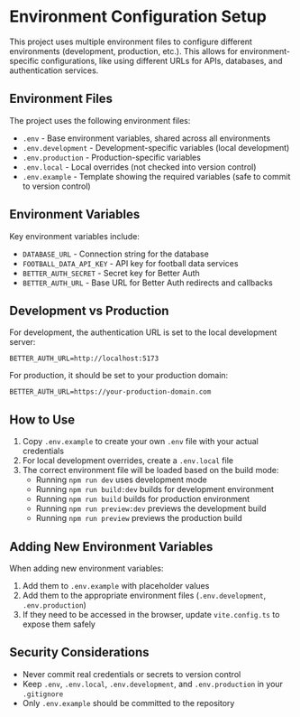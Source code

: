 # Environment Configuration Setup

This project uses multiple environment files to configure different environments (development, production, etc.). This allows for environment-specific configurations, like using different URLs for APIs, databases, and authentication services.

## Environment Files

The project uses the following environment files:

- `.env` - Base environment variables, shared across all environments
- `.env.development` - Development-specific variables (local development)
- `.env.production` - Production-specific variables
- `.env.local` - Local overrides (not checked into version control)
- `.env.example` - Template showing the required variables (safe to commit to version control)

## Environment Variables

Key environment variables include:

- `DATABASE_URL` - Connection string for the database
- `FOOTBALL_DATA_API_KEY` - API key for football data services
- `BETTER_AUTH_SECRET` - Secret key for Better Auth
- `BETTER_AUTH_URL` - Base URL for Better Auth redirects and callbacks

## Development vs Production

For development, the authentication URL is set to the local development server:

```
BETTER_AUTH_URL=http://localhost:5173
```

For production, it should be set to your production domain:

```
BETTER_AUTH_URL=https://your-production-domain.com
```

## How to Use

1. Copy `.env.example` to create your own `.env` file with your actual credentials
2. For local development overrides, create a `.env.local` file
3. The correct environment file will be loaded based on the build mode:
   - Running `npm run dev` uses development mode
   - Running `npm run build:dev` builds for development environment
   - Running `npm run build` builds for production environment
   - Running `npm run preview:dev` previews the development build
   - Running `npm run preview` previews the production build

## Adding New Environment Variables

When adding new environment variables:

1. Add them to `.env.example` with placeholder values
2. Add them to the appropriate environment files (`.env.development`, `.env.production`)
3. If they need to be accessed in the browser, update `vite.config.ts` to expose them safely

## Security Considerations

- Never commit real credentials or secrets to version control
- Keep `.env`, `.env.local`, `.env.development`, and `.env.production` in your `.gitignore`
- Only `.env.example` should be committed to the repository
